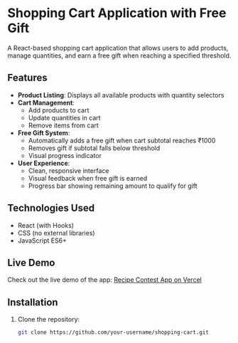 # Shopping Cart Application with Free Gift

A React-based shopping cart application that allows users to add products, manage quantities, and earn a free gift when reaching a specified threshold.

## Features

- **Product Listing**: Displays all available products with quantity selectors
- **Cart Management**:
  - Add products to cart
  - Update quantities in cart
  - Remove items from cart
- **Free Gift System**:
  - Automatically adds a free gift when cart subtotal reaches ₹1000
  - Removes gift if subtotal falls below threshold
  - Visual progress indicator
- **User Experience**:
  - Clean, responsive interface
  - Visual feedback when free gift is earned
  - Progress bar showing remaining amount to qualify for gift

## Technologies Used

- React (with Hooks)
- CSS (no external libraries)
- JavaScript ES6+


## Live Demo

Check out the live demo of the app:  [Recipe Contest App on Vercel](https://shopping-cart-application-with-free-gift.vercel.app/)  

## Installation

1. Clone the repository:
   ```bash
   git clone https://github.com/your-username/shopping-cart.git
   ```
